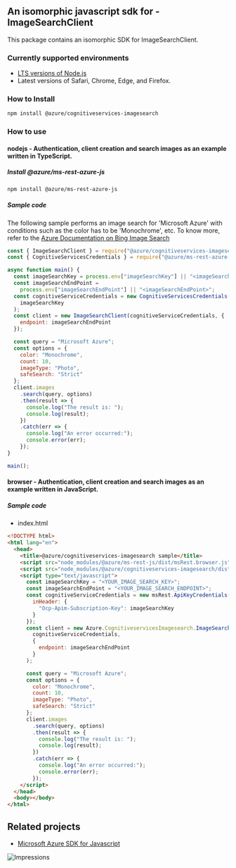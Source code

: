 ## An isomorphic javascript sdk for - ImageSearchClient

This package contains an isomorphic SDK for ImageSearchClient.

### Currently supported environments

- [LTS versions of Node.js](https://nodejs.org/about/releases/)
- Latest versions of Safari, Chrome, Edge, and Firefox.

### How to Install

```bash
npm install @azure/cognitiveservices-imagesearch
```

### How to use

#### nodejs - Authentication, client creation and search images as an example written in TypeScript.

##### Install @azure/ms-rest-azure-js

```bash
npm install @azure/ms-rest-azure-js
```

##### Sample code
The following sample performs an image search for 'Microsoft Azure' with conditions such as the color has to be 'Monochrome', etc. To know more, refer to the [Azure Documentation on Bing Image Search](https://docs.microsoft.com/azure/cognitive-services/bing-image-search/)

```javascript
const { ImageSearchClient } = require("@azure/cognitiveservices-imagesearch");
const { CognitiveServicesCredentials } = require("@azure/ms-rest-azure-js");

async function main() {
  const imageSearchKey = process.env["imageSearchKey"] || "<imageSearchKey>";
  const imageSearchEndPoint =
    process.env["imageSearchEndPoint"] || "<imageSearchEndPoint>";
  const cognitiveServiceCredentials = new CognitiveServicesCredentials(
    imageSearchKey
  );
  const client = new ImageSearchClient(cognitiveServiceCredentials, {
    endpoint: imageSearchEndPoint
  });

  const query = "Microsoft Azure";
  const options = {
    color: "Monochrome",
    count: 10,
    imageType: "Photo",
    safeSearch: "Strict"
  };
  client.images
    .search(query, options)
    .then(result => {
      console.log("The result is: ");
      console.log(result);
    })
    .catch(err => {
      console.log("An error occurred:");
      console.error(err);
    });
}

main();
```

#### browser - Authentication, client creation and search images as an example written in JavaScript.

##### Sample code

- index.html
```html
<!DOCTYPE html>
<html lang="en">
  <head>
    <title>@azure/cognitiveservices-imagesearch sample</title>
    <script src="node_modules/@azure/ms-rest-js/dist/msRest.browser.js"></script>
    <script src="node_modules/@azure/cognitiveservices-imagesearch/dist/cognitiveservices-imagesearch.js"></script>
    <script type="text/javascript">
      const imageSearchKey = "<YOUR_IMAGE_SEARCH_KEY>";
      const imageSearchEndPoint = "<YOUR_IMAGE_SEARCH_ENDPOINT>";
      const cognitiveServiceCredentials = new msRest.ApiKeyCredentials({
        inHeader: {
          "Ocp-Apim-Subscription-Key": imageSearchKey
        }
      });
      const client = new Azure.CognitiveservicesImagesearch.ImageSearchClient(
        cognitiveServiceCredentials,
        {
          endpoint: imageSearchEndPoint
        }
      );

      const query = "Microsoft Azure";
      const options = {
        color: "Monochrome",
        count: 10,
        imageType: "Photo",
        safeSearch: "Strict"
      };
      client.images
        .search(query, options)
        .then(result => {
          console.log("The result is: ");
          console.log(result);
        })
        .catch(err => {
          console.log("An error occurred:");
          console.error(err);
        });
    </script>
  </head>
  <body></body>
</html>

```

## Related projects

- [Microsoft Azure SDK for Javascript](https://github.com/Azure/azure-sdk-for-js)

![Impressions](https://azure-sdk-impressions.azurewebsites.net/api/impressions/azure-sdk-for-js%2Fsdk%2Fcognitiveservices%2Fcognitiveservices-imagesearch%2FREADME.png)
